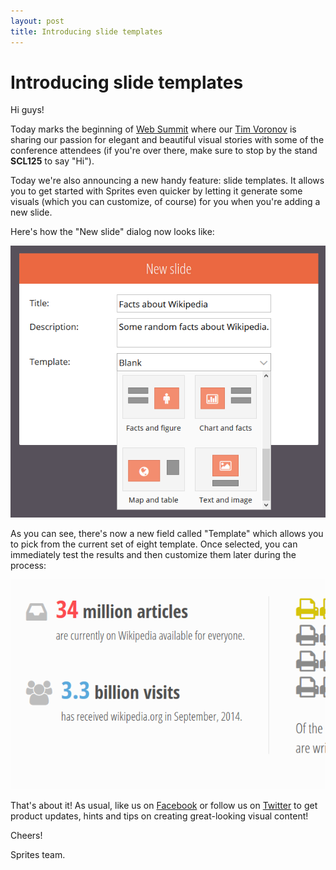 ```yaml
---
layout: post
title: Introducing slide templates
---
```


# Introducing slide templates

Hi guys!

Today marks the beginning of [Web Summit](http://websummit.net/) where our [Tim Voronov](https://twitter.com/ziflex) is sharing our passion for elegant and beautiful visual stories with some of the conference attendees (if you're over there, make sure to stop by the stand **SCL125** to say "Hi").

Today we're also announcing a new handy feature: slide templates. It allows you to get started with Sprites even quicker by letting it generate some visuals (which you can customize, of course) for you when you're adding a new slide.

Here's how the "New slide" dialog now looks like:

![New slide](/assets/img/posts/slide-template-new.png "New slide")

As you can see, there's now a new field called "Template" which allows you to pick from the current set of eight template. Once selected, you can immediately test the results and then customize them later during the process:

![Template result](/assets/img/posts/slide-template-result.png "Template result")

That's about it! As usual, like us on [Facebook](https://facebook.com/spritesapp) or follow us on [Twitter](https://twitter.com/spritesapp) to get product updates, hints and tips on creating great-looking visual content!

Cheers!

Sprites team.

